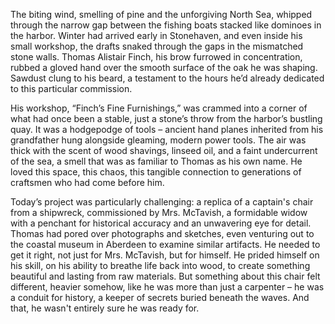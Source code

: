 The biting wind, smelling of pine and the unforgiving North Sea, whipped through the narrow gap between the fishing boats stacked like dominoes in the harbor. Winter had arrived early in Stonehaven, and even inside his small workshop, the drafts snaked through the gaps in the mismatched stone walls. Thomas Alistair Finch, his brow furrowed in concentration, rubbed a gloved hand over the smooth surface of the oak he was shaping. Sawdust clung to his beard, a testament to the hours he’d already dedicated to this particular commission.

His workshop, “Finch’s Fine Furnishings,” was crammed into a corner of what had once been a stable, just a stone’s throw from the harbor’s bustling quay. It was a hodgepodge of tools – ancient hand planes inherited from his grandfather hung alongside gleaming, modern power tools. The air was thick with the scent of wood shavings, linseed oil, and a faint undercurrent of the sea, a smell that was as familiar to Thomas as his own name. He loved this space, this chaos, this tangible connection to generations of craftsmen who had come before him.

Today’s project was particularly challenging: a replica of a captain's chair from a shipwreck, commissioned by Mrs. McTavish, a formidable widow with a penchant for historical accuracy and an unwavering eye for detail. Thomas had pored over photographs and sketches, even venturing out to the coastal museum in Aberdeen to examine similar artifacts. He needed to get it right, not just for Mrs. McTavish, but for himself. He prided himself on his skill, on his ability to breathe life back into wood, to create something beautiful and lasting from raw materials. But something about this chair felt different, heavier somehow, like he was more than just a carpenter – he was a conduit for history, a keeper of secrets buried beneath the waves. And that, he wasn't entirely sure he was ready for.

